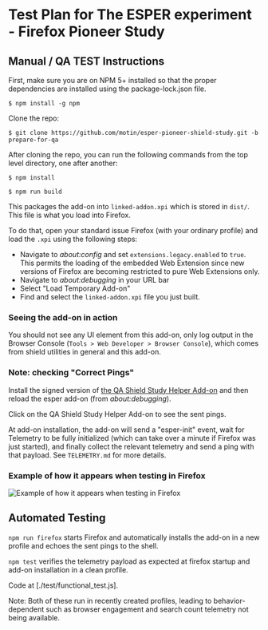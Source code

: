 # Test Plan for The ESPER experiment - Firefox Pioneer Study

## Manual / QA TEST Instructions

First, make sure you are on NPM 5+ installed so that the proper dependencies are installed using the package-lock.json file.

`$ npm install -g npm`

Clone the repo:

`$ git clone https://github.com/motin/esper-pioneer-shield-study.git -b prepare-for-qa`

After cloning the repo, you can run the following commands from the top level directory, one after another:

`$ npm install`

`$ npm run build`

This packages the add-on into `linked-addon.xpi` which is stored in `dist/`. This file is what you load into Firefox.

To do that, open your standard issue Firefox (with your ordinary profile) and load the `.xpi` using the following steps:

* Navigate to *about:config* and set `extensions.legacy.enabled` to `true`. This permits the loading of the embedded Web Extension since new versions of Firefox are becoming restricted to pure Web Extensions only.
* Navigate to *about:debugging* in your URL bar
* Select "Load Temporary Add-on"
* Find and select the `linked-addon.xpi` file you just built.

### Seeing the add-on in action

You should not see any UI element from this add-on, only log output in the Browser Console (`Tools > Web Developer > Browser Console`), which comes from shield utilities in general and this add-on.

### Note: checking "Correct Pings"

Install the signed version of [the QA Shield Study Helper Add-on](https://bugzilla.mozilla.org/show_bug.cgi?id=1407757) and then reload the esper add-on (from *about:debugging*). 

Click on the QA Shield Study Helper Add-on to see the sent pings. 

At add-on installation, the add-on will send a "esper-init" event, wait for Telemetry to be fully initialized 
(which can take over a minute if Firefox was just started), and finally collect the relevant telemetry and send a ping with that payload.
See `TELEMETRY.md` for more details. 

### Example of how it appears when testing in Firefox

![Example of how it appears when testing in Firefox](https://user-images.githubusercontent.com/793037/32371249-d8389ac6-c098-11e7-890f-efb43344d162.jpg)

## Automated Testing

`npm run firefox` starts Firefox and automatically installs the add-on in a new profile and echoes the sent pings to the shell.

`npm test` verifies the telemetry payload as expected at firefox startup and add-on installation in a clean profile.

Code at [./test/functional_test.js].

Note: Both of these run in recently created profiles, leading to behavior-dependent such as browser engagement and search count telemetry not being available.  
